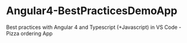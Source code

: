 # Angular4-BestPracticesDemoApp
Best practices with Angular 4 and Typescript (+Javascript) in VS Code - Pizza ordering App
